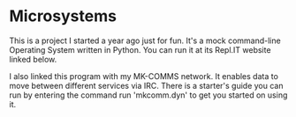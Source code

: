 # Microsystems
This is a project I started a year ago just for fun. It's a mock command-line Operating System written in Python. You can run it at its Repl.IT website linked below.

I also linked this program with my MK-COMMS network. It enables data to move between different services via IRC. There is a starter's guide you can run by entering the command run 'mkcomm.dyn' to get you started on using it.

